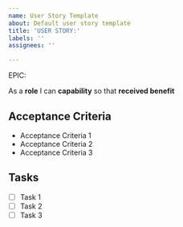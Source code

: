 ```yaml
---
name: User Story Template
about: Default user story template
title: 'USER STORY:'
labels: ''
assignees: ''

---
```


EPIC: <epic>

As a **role** I can **capability** so that **received benefit**

## Acceptance Criteria
- Acceptance Criteria 1
- Acceptance Criteria 2
- Acceptance Criteria 3

## Tasks
- [ ] Task 1
- [ ] Task 2
- [ ] Task 3
